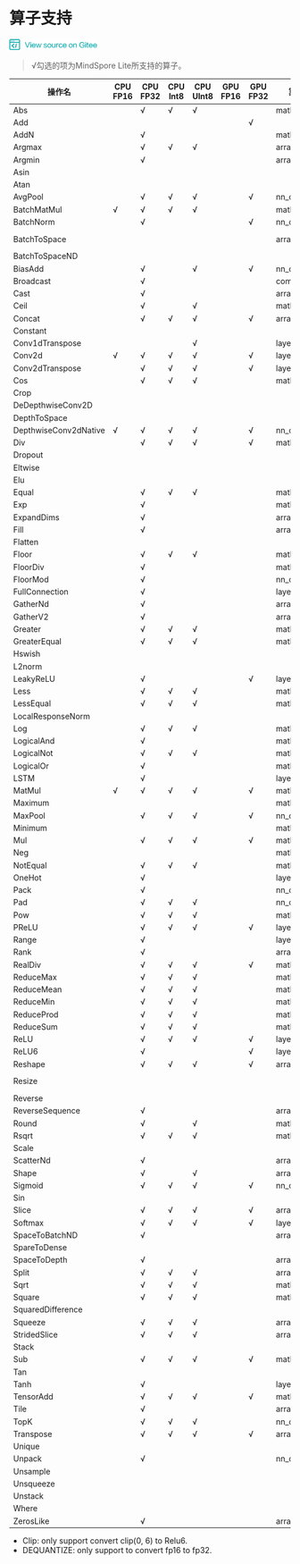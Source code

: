 ﻿# 算子支持

<a href="https://gitee.com/mindspore/docs/blob/master/lite/docs/source_zh_cn/operator_list.md" target="_blank"><img src="./_static/logo_source.png"></a>

> √勾选的项为MindSpore Lite所支持的算子。

| 操作名                   | CPU<br/>FP16 | CPU<br/>FP32 | CPU<br/>Int8 | CPU<br/>UInt8 | GPU<br/>FP16 | GPU<br/>FP32 | 算子类别 | 支持的Tensorflow<br/>Lite op | 支持的Caffe<br/>Lite op | 支持的Onnx<br/>Lite op |
|-----------------------|----------|----------|----------|-----------|----------|----------|------------------|----------|----------|----------|
| Abs                   |          | √        | √        | √         |          |          | math_ops         | Abs                             |               | Abs                |
| Add                   |          |          |          |           |          | √        |                  | Add                             |               | Add                |
| AddN                  |          | √        |          |           |          |          | math_ops         | AddN                            |               |                    |
| Argmax                |          | √        | √        | √         |          |          | array_ops        | Argmax                          | ArgMax        | ArgMax             |
| Argmin                |          | √        |          |           |          |          | array_ops        | Argmin                          |               |                    |
| Asin                  |          |          |          |           |          |          |                  |                                 |               | Asin               |
| Atan                  |          |          |          |           |          |          |                  |                                 |               | Atan               |
| AvgPool               |          | √        | √        | √         |          | √        | nn_ops           | MeanPooling                     | Pooling       | AveragePool        |
| BatchMatMul           | √        | √        | √        | √         |          |          | math_ops         |                                 |               |                    |
| BatchNorm             |          | √        |          |           |          | √        | nn_ops           |                                 | BatchNorm     | BatchNormalization |
| BatchToSpace          |          |          |          |           |          |          | array_ops        | BatchToSpace, BatchToSpaceND    |               |                    |
| BatchToSpaceND        |          |          |          |           |          |          |                  |                                 |               |                    |
| BiasAdd               |          | √        |          | √         |          | √        | nn_ops           |                                 |               | BiasAdd            |
| Broadcast             |          | √        |          |           |          |          | comm_ops         | BroadcastTo                     |               | Expand             |
| Cast                  |          | √        |          |           |          |          | array_ops        | Cast, DEQUANTIZE*               |               | Cast               |
| Ceil                  |          | √        |          | √         |          |          | math_ops         | Ceil                            |               | Ceil               |
| Concat                |          | √        | √        | √         |          | √        | array_ops        | Concat                          | Concat        | Concat             |
| Constant              |          |          |          |           |          |          |        |         |                                 | Constant      |
| Conv1dTranspose       |          |          |          | √         |          |          | layer/conv       |                                 |               |                    |
| Conv2d                | √        | √        | √        | √         |          | √        | layer/conv       | Conv2D                          | Convolution   | Conv               |
| Conv2dTranspose       |          | √        | √        | √         |          | √        | layer/conv       | DeConv2D                        | Deconvolution | ConvTranspose      |
| Cos                   |          | √        | √        | √         |          |          | math_ops         | Cos                             |               | Cos                |
| Crop                  |          |          |          |           |          |          |                  |                                 |  Crop         |                    |
| DeDepthwiseConv2D     |          |          |          |           |          |          |                  |                                 |  Deconvolution| ConvTranspose      |
| DepthToSpace          |          |          |          |           |          |          |                  | DepthToSpace                    |               | DepthToSpace       |
| DepthwiseConv2dNative | √        | √        | √        | √         |          | √        | nn_ops           | DepthwiseConv2D                 | Convolution   | Convolution        |
| Div                   |          | √        | √        | √         |          | √        | math_ops         | Div                             |               | Div                |
| Dropout               |          |          |          |           |          |          |                  |                                 |               | Dropout            |
| Eltwise               |          |          |          |           |          |          |                  |                                 |  Eltwise      |                    |
| Elu                   |          |          |          |           |          |          |                  |  Elu                            |               | Elu                |
| Equal                 |          | √        | √        | √         |          |          | math_ops         | Equal                           |               | Equal              |
| Exp                   |          | √        |          |           |          |          | math_ops         | Exp                             |               | Exp                |
| ExpandDims            |          | √        |          |           |          |          | array_ops        |                                 |               |                    |
| Fill                  |          | √        |          |           |          |          | array_ops        | Fill                            |               |                    |
| Flatten               |          |          |          |           |          |          |                  |                                 | Flatten       |                    |
| Floor                 |          | √        | √        | √         |          |          | math_ops         | flOOR                           |               | Floor              |
| FloorDiv              |          | √        |          |           |          |          | math_ops         | FloorDiv                        |               |                    |
| FloorMod              |          | √        |          |           |          |          | nn_ops           | FloorMod                        |               |                    |
| FullConnection        |          | √        |          |           |          |          | layer/basic      | FullyConnected                  | InnerProduct  |                    |
| GatherNd              |          | √        |          |           |          |          | array_ops        | GatherND                        |               |                    |
| GatherV2              |          | √        |          |           |          |          | array_ops        | Gather                          |               | Gather             |
| Greater               |          | √        | √        | √         |          |          | math_ops         | Greater                         |               | Greater            |
| GreaterEqual          |          | √        | √        | √         |          |          | math_ops         | GreaterEqual                    |               |                    |
| Hswish                |          |          |          |           |          |          |                  | HardSwish                       |               |                    |
| L2norm                |          |          |          |           |          |          |                  | L2_NORMALIZATION                |               |                    |
| LeakyReLU             |          | √        |          |           |          | √        | layer/activation | LeakyRelu                       |               | LeakyRelu          |
| Less                  |          | √        | √        | √         |          |          | math_ops         | Less                            |               | Less               |
| LessEqual             |          | √        | √        | √         |          |          | math_ops         | LessEqual                       |               |                    |
| LocalResponseNorm     |          |          |          |           |          |          |                  | LocalResponseNorm               |               | Lrn                |
| Log                   |          | √        | √        | √         |          |          | math_ops         | Log                             |               | Log                |
| LogicalAnd            |          | √        |          |           |          |          | math_ops         | LogicalAnd                      |               |                    |
| LogicalNot            |          | √        | √        | √         |          |          | math_ops         | LogicalNot                      |               |                    |
| LogicalOr             |          | √        |          |           |          |          | math_ops         | LogicalOr                       |               |                    |
| LSTM                  |          | √        |          |           |          |          | layer/lstm       |                                 |               |                    |
| MatMul                | √        | √        | √        | √         |          | √        | math_ops         |                                 |               | MatMul             |
| Maximum               |          |          |          |           |          |          | math_ops         | Maximum                         |               | Max                |
| MaxPool               |          | √        | √        | √         |          | √        | nn_ops           | MaxPooling                      | Pooling       | MaxPool            |
| Minimum               |          |          |          |           |          |          | math_ops         | Minimum                         |               | Min                |
| Mul                   |          | √        | √        | √         |          | √        | math_ops         | Mul                             |               | Mul                |
| Neg                   |          |          |          |           |          |         | math_ops         |                                 |               | Neg                |
| NotEqual              |          | √        | √        | √         |          |          | math_ops         | NotEqual                        |               |                    |
| OneHot                |          | √        |          |           |          |          | layer/basic      | OneHot                          |               |                    |
| Pack                  |          | √        |          |           |          |          | nn_ops           |                                 |               |                    |
| Pad                   |          | √        | √        | √         |          |          | nn_ops           | Pad                             |               | Pad                |
| Pow                   |          | √        | √        | √         |          |          | math_ops         | Pow                             | Power         | Power              |
| PReLU                 |          | √        | √        | √         |          | √        | layer/activation | Prelu                           | PReLU         | PRelu              |
| Range                 |          | √        |          |           |          |          | layer/basic      | Range                           |               |                    |
| Rank                  |          | √        |          |           |          |          | array_ops        | Rank                            |               |                    |
| RealDiv               |          | √        | √        | √         |          | √        | math_ops         | RealDiv                         |               |                    |
| ReduceMax             |          | √        | √        | √         |          |          | math_ops         | ReduceMax                       |               | ReduceMax          |
| ReduceMean            |          | √        | √        | √         |          |          | math_ops         | Mean                            |               | ReduceMean         |
| ReduceMin             |          | √        | √        | √         |          |          | math_ops         | ReduceMin                       |               | ReduceMin          |
| ReduceProd            |          | √        | √        | √         |          |          | math_ops         | ReduceProd                      |               |                    |
| ReduceSum             |          | √        | √        | √         |          |          | math_ops         | Sum                             |               | ReduceSum          |
| ReLU                  |          | √        | √        | √         |          | √        | layer/activation | Relu                            | ReLU          | Relu               |
| ReLU6                 |          | √        |          |           |          | √        | layer/activation | Relu6                           |               | Clip*              |
| Reshape               |          | √        | √        | √         |          | √        | array_ops        | Reshape                         | Reshape       | Reshape,Flatten    |
| Resize                |          |          |          |           |          |          |                  | ResizeBilinear, NearestNeighbor | Interp        |                    |
| Reverse               |          |          |          |           |          |          |                  | reverse                         |               |                    |
| ReverseSequence       |          | √        |          |           |          |          | array_ops        | ReverseSequence                 |               |                    |
| Round                 |          | √        |          | √         |          |          | math_ops         | Round                           |               |                    |
| Rsqrt                 |          | √        | √        | √         |          |          | math_ops         | Rsqrt                           |               |                    |
| Scale                 |          |          |          |           |          |          |                  |                                 |  Scale        |                    |
| ScatterNd             |          | √        |          |           |          |          | array_ops        | ScatterNd                       |               |                    |
| Shape                 |          | √        |          | √         |          |          | array_ops        | Shape                           |               | Shape              |
| Sigmoid               |          | √        | √        | √         |          | √        | nn_ops           | Logistic                        | Sigmoid       | Sigmoid            |
| Sin                   |          |          |          |           |          |          |                  | Sin                             |               | Sin                |
| Slice                 |          | √        | √        | √         |          | √        | array_ops        | Slice                           |               | Slice              |
| Softmax               |          | √        | √        | √         |          | √        | layer/activation | Softmax                         | Softmax       | Softmax            |
| SpaceToBatchND        |          | √        |          |           |          |          | array_ops        | SpaceToBatchND                  |               |                    |
| SpareToDense          |          |          |          |           |          |          |                  |  SpareToDense                   |               |                    |
| SpaceToDepth          |          | √        |          |           |          |          | array_ops        | SpaceToDepth                    |               | SpaceToDepth       |
| Split                 |          | √        | √        | √         |          |          | array_ops        | Split, SplitV                   |               |                    |
| Sqrt                  |          | √        | √        | √         |          |          | math_ops         | Sqrt                            |               | Sqrt               |
| Square                |          | √        | √        | √         |          |          | math_ops         | Square                          |               |                    |
| SquaredDifference     |          |          |          |           |          |          |                  |  SquaredDifference              |               |                    |
| Squeeze               |          | √        | √        | √         |          |          | array_ops        | Squeeze                         |               | Squeeze            |
| StridedSlice          |          | √        | √        | √         |          |          | array_ops        | StridedSlice                    |               |                    |
| Stack                 |          |          |          |           |          |          |                  | Stack                           |               |                    |
| Sub                   |          | √        | √        | √         |          | √        | math_ops         | Sub                             |               |  Sub               |
| Tan                   |          |          |          |           |          |          |                  |                                 |               | Tan                |
| Tanh                  |          | √        |          |           |          |          | layer/activation | Tanh                            |               |                    |
| TensorAdd             |          | √        | √        | √         |          | √        | math_ops         |                                 |               |                    |
| Tile                  |          | √        |          |           |          |          | array_ops        | Tile                            |               | Tile               |
| TopK                  |          | √        | √        | √         |          |          | nn_ops           | TopKV2                          |               |                    |
| Transpose             |          | √        | √        | √         |          | √        | array_ops        | Transpose                       | Permute       | Transpose          |
| Unique                |          |          |          |           |          |          |                  | Unique                          |               |                    |
| Unpack                |          | √        |          |           |          |          | nn_ops           |                                 |               |                    |
| Unsample              |          |          |          |           |          |          |                  |                                 |               | Unsample           |
| Unsqueeze             |          |          |          |           |          |          |                  |                                 |               | Unsqueeze          |
| Unstack               |          |          |          |           |          |          |                  | Unstack                         |               |                    |
| Where                 |          |          |          |           |          |          |                  |  Where                          |               |                    |
| ZerosLike             |          | √        |          |           |          |          | array_ops        | ZerosLike                       |               |                    |                            

* Clip: only support convert clip(0, 6) to Relu6.
* DEQUANTIZE: only support to convert fp16 to fp32.
